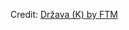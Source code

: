 <div id="observablehq-a8967e9f"></div>
<p>Credit: <a href="https://observablehq.com/d/8dc7b2ea81c182ac">Država (K) by FTM</a></p>

<link rel="stylesheet" href="https://cdn.jsdelivr.net/npm/@observablehq/inspector@5/dist/inspector.css">
<script type="module">
import {Runtime, Inspector} from "https://cdn.jsdelivr.net/npm/@observablehq/runtime@5/dist/runtime.js";
import define from "https://api.observablehq.com/d/8dc7b2ea81c182ac.js?v=4";
new Runtime().module(define, Inspector.into("#observablehq-a8967e9f"));
</script>
